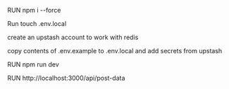 RUN npm i --force

Run touch .env.local

create an upstash account to work with redis

copy contents of .env.example to .env.local and add secrets from upstash

RUN npm run dev

RUN http://localhost:3000/api/post-data
